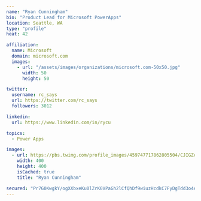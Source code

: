 ```yaml
---
name: "Ryan Cunningham"
bio: "Product Lead for Microsoft PowerApps"
location: Seattle, WA
type: "profile"
heat: 42

affiliation:
  name: Microsoft
  domain: microsoft.com
  images:
    - url: "/assets/images/organizations/microsoft.com-50x50.jpg"
      width: 50
      height: 50

twitter:
  username: rc_says
  url: https://twitter.com/rc_says
  followers: 3012

linkedin:
  url: https://www.linkedin.com/in/rycu

topics:
  - Power Apps

images:
  - url: https://pbs.twimg.com/profile_images/459747717862805504/CJIGZejd_400x400.png
    width: 400
    height: 400
    isCached: true
    title: "Ryan Cunningham"

secured: "Pr7G0KwgkY/ogXXbxeKu0lZrK0VPaGh2lCfQhDf9wiuzHcdkC7FyDgTdd3o4ATJI2pd/t6DVZdeMsTXFC/9hxsyw7D+HHnjw5dL7rHKNCBGKYezKod2Wc05SXEzIYKg0oPrfDkyEYzVMF6pT+GQjUebv34np9lFAD1dEqjlAbeRofeGeAwUIJpCRO5N2HeU6CzgIqidVdZoh4nKxbY2LLnRfQEf93xQazIbnoVD6f60hNoy3pkPtP6fUBnyx7U/LvDOub/F6wzDbDbGjb1/xv87RDhQE60CP10G4r/GRGaEmCSb0St+I/gJ8UaodUZ40OU/0E2eyEjDHgPT3LCpPE4VHRZm6VuTfMVIoVybicQ59AuWKr1/fT0im2Rhq4NpODRax7LB3VgKocr6QzDBELej4/VydSF9VKVfZsSbkZvk=;WLRgSMcbLqF38z5fQQLBtA=="
---
```


